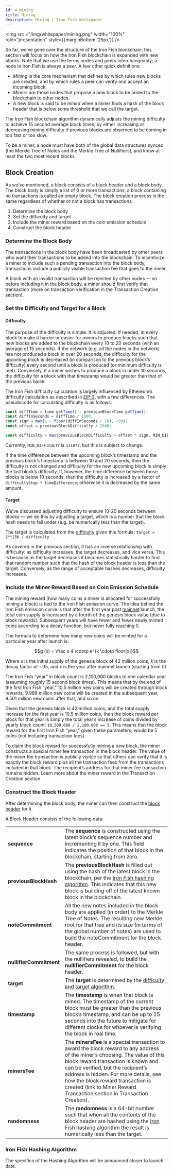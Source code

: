 ```yaml
---
id: 4_mining
title: Mining
description: Mining | Iron Fish Whitepaper
---
```


<img src ="/img/whitepaper/mining.png" width="100%" role="presentation" style={{marginBottom:'25px'}} />

So far, we’ve gone over the structure of the Iron Fish blockchain; this section will focus on how the Iron Fish blockchain is expanded with new blocks. Note that we use the terms nodes and peers interchangeably; a node in Iron Fish is always a peer. A few other quick definitions:

- <em>Mining</em> is the core mechanism that defines by which rules new blocks are created, and by which rules a peer can verify and accept an incoming block.
- <em>Miners</em> are those nodes that propose a new block to be added to the blockchain to other nodes.
- A new block is said to be <em>mined</em> when a miner finds a hash of the block header that is below some threshold that we call the target.

The Iron Fish blockchain algorithm dynamically adjusts the mining difficulty to achieve 15 second average block times, by either increasing or decreasing mining difficulty if previous blocks are observed to be coming in too fast or too slow.

To be a miner, a node must have both of the global data structures synced (the Merkle Tree of Notes and the Merkle Tree of Nullifiers), and know at least the two most recent blocks.

## Block Creation

As we’ve mentioned, a block consists of a block header and a block body. The block body is simply a list of 0 or more transactions; a block containing no transactions is called an empty block. The block creation process is the same regardless of whether or not a block has transactions:

1. Determine the block body
2. Set the difficulty and target
3. Include the miner reward based on the coin emission schedule
4. Construct the block header

### Determine the Block Body

The transactions in the block body have been broadcasted by other peers who want their transactions to be added into the blockchain. To incentivize a miner to include such a pending transaction into the block body, transactions include a publicly visible transaction fee that goes to the miner.

A block with an invalid transaction will be rejected by other nodes — so before including it in the block body, a miner should first verify that transaction (more on transaction verification in the Transaction Creation section).

### Set the Difficulty and Target for a Block

#### Difficulty

The purpose of the difficulty is simple. It is adjusted, if needed, at every block to make it harder or easier for miners to produce blocks such that new blocks are added to the blockchain every 10 to 20 seconds (with an average of 15 seconds). If the network (e.g. all the nodes in the network) has not produced a block in over 20 seconds, the difficulty for the upcoming block is decreased (in comparison to the previous block’s difficulty) every second until a block is produced (or minimum difficulty is met). Conversely, if a miner wishes to produce a block in under 10 seconds, the difficulty for a block with that timestamp would be greater than that of the previous block.

The Iron Fish difficulty calculation is largely influenced by Ethereum’s difficulty calculation as described in [EIP-2](https://eips.ethereum.org/EIPS/eip-2), with a few differences. The pseudocode for calculating difficulty is as follows:

```js
const diffTime = time.getTime() - previousBlockTime.getTime();
const diffInSeconds = diffTime / 1000;
const sign = max(1 - floor(diffInSeconds / 10), -99);
const offset = previousBlockDifficulty / 2048;

const difficulty = max(previousBlockDifficulty + offset * sign, MIN_DIFFICULTY);
```

Currently, `MIN_DIFFICULTY` is `131072`, but this is subject to change.

If the time difference between the upcoming block’s timestamp and the previous block’s timestamp is between 10 and 20 seconds, then the difficulty is not changed and difficulty for the new upcoming block is simply the last block’s difficulty. If, however, the time difference between those blocks is below 10 seconds, then the difficulty is increased by a factor of `difficultyStep * timeDifference`; otherwise it is decreased by the same amount.

#### Target

We’ve discussed adjusting difficulty to ensure 10-20 seconds between blocks — we do this by adjusting a target, which is a number that the block hash needs to fall under (e.g. be numerically less than the target).

The target is calculated from the [difficulty](https://docs.google.com/document/d/14KRwTuWNnLM6sKbItjB8agFaATDj02rktFBArpB92vI/edit#heading=h.v86augr5aqao) given this formula:
`target = 2**256 / difficulty `

As covered in the previous section, it has an inverse relationship with difficulty: as difficulty increases, the target decreases, and vice versa. This is because as the target decreases it becomes statistically harder to find that random number such that the hash of the block header is less than the target. Conversely, as the range of acceptable hashes decreases, difficulty increases.

### Include the Miner Reward Based on Coin Emission Schedule

The mining reward (how many coins a miner is allocated for successfully mining a block) is tied to the Iron Fish emission curve. The idea behind the Iron Fish emission curve is that after the first year post [mainnet](https://academy.binance.com/en/glossary/mainnet) launch, the total coin supply is increased by a fourth of the genesis block value (due to block rewards). Subsequent years will have fewer and fewer newly minted coins according to a decay function, but never fully reaching 0.

The formula to determine how many new coins will be minted for a particular year after launch is:

$$g (x) = \frac s 4 \cdotp e^{k \cdotp floor(x)}$$

Where <em>s</em> is the initial supply of the genesis block of 42 million coins, <em>k</em> is the decay factor of -.05, and <em>x</em> is the year after mainnet launch (starting from 0).

The Iron Fish “year” in block count is 2,100,000 blocks to one calendar year (assuming roughly 15 second block times). This means that by the end of the first Iron Fish “year,” 10.5 million new coins will be created through block rewards, 9.988 million new coins will be created in the subsequent year, 9.501 million new coins after that, and so on.

Given that the genesis block is 42 million coins, and the total supply increase for the first year is 10.5 million coins, then the block reward per block for that year is simply the total year’s increase of coins divided by yearly block count: `10,500,000 / 2,100,000 == 5`. This means that the block reward for the first Iron Fish “year,” given these parameters, would be 5 coins (not including transaction fees).

To claim the block reward for successfully mining a new block, the miner constructs a special miner fee transaction in the block header. The value of the miner fee transaction is publicly visible so that others can verify that it is exactly the block reward plus all the transaction fees from the transactions included in that block. The recipient’s address for that miner fee transaction remains hidden. Learn more about the miner reward in the Transaction Creation section.

### Construct the Block Header

After determining the block body, the miner can then construct the [block header](3_storage.md#block-header) for it.

A Block Header consists of the following data:

|                         |                                                                                                                                                                                                                                                                                                                                                                    |
| ----------------------- | ------------------------------------------------------------------------------------------------------------------------------------------------------------------------------------------------------------------------------------------------------------------------------------------------------------------------------------------------------------------ |
| **sequence**            | The **sequence** is constructed using the latest block’s sequence number and incrementing it by one. This field indicates the position of that block in the blockchain, starting from zero.                                                                                                                                                                        |
| **previousBlockHash**   | The **previousBlockHash** is filled out using the hash of the latest block in the blockchain, per the [Iron Fish hashing algorithm](4_mining.md#iron-fish-hashing-algorithm). This indicates that this new block is building off of the latest known block in the blockchain.                                                                                      |
| **noteCommitment**      | All the new notes included in the block body are applied (in order) to the Merkle Tree of Notes. The resulting new Merkle root for that tree and its size (in terms of the global number of notes) are used to build the noteCommitment for the block header.                                                                                                      |
| **nullifierCommitment** | The same process is followed, but with the nullifiers revealed, to build the **nullifierCommitment** for the block header.                                                                                                                                                                                                                                         |
| **target**              | The **target** is determined by the [difficulty and target algorithm](4_mining.md#set-the-difficulty-and-target-for-a-block).                                                                                                                                                                                                                                      |
| **timestamp**           | The **timestamp** is when that block is mined. The timestamp of the current block must be greater than the previous block’s timestamp, and can be up to 15 seconds into the future to mitigate for different clocks for whoever is verifying the block in real time.                                                                                               |
| **minersFee**           | The **minersFee** is a special transaction to award the block reward to any address of the miner’s choosing. The value of this block reward transaction is known and can be verified, but the recipient’s address is hidden. For more details, see how the block reward transaction is created (link to Miner Reward Transaction section in Transaction Creation). |
| **randomness**          | The **randomness** is a 64-bit number such that when all the contents of the block header are hashed using the [Iron Fish hashing algorithm](4_mining.md#iron-fish-hashing-algorithm) the result is numerically less than the target.                                                                                                                              |

### Iron Fish Hashing Algorithm

The specifics of the Hashing Algorithm will be announced closer to launch date.
